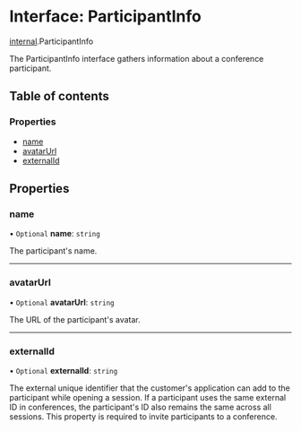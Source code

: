 # Interface: ParticipantInfo

[internal](../modules/internal.md).ParticipantInfo

The ParticipantInfo interface gathers information about a conference participant.

## Table of contents

### Properties

- [name](internal.ParticipantInfo.md#name)
- [avatarUrl](internal.ParticipantInfo.md#avatarurl)
- [externalId](internal.ParticipantInfo.md#externalid)

## Properties

### name

• `Optional` **name**: `string`

The participant's name.

___

### avatarUrl

• `Optional` **avatarUrl**: `string`

The URL of the participant's avatar.

___

### externalId

• `Optional` **externalId**: `string`

The external unique identifier that the customer's application can add to the participant while opening a session. If a participant uses the same external ID in conferences, the participant's ID also remains the same across all sessions. This property is required to invite participants to a conference.
